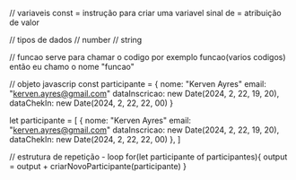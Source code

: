 // variaveis
const = instrução para criar uma variavel
sinal de = atribuição de valor

// tipos de dados
  // number
  // string

// funcao
serve para chamar o codigo por exemplo 
funcao(varios codigos)
então eu chamo o nome "funcao"


// objeto javascrip
const participante = {
  nome: "Kerven Ayres"
  email: "kerven.ayres@gmail.com"
  dataInscricao: new Date(2024, 2, 22, 19, 20),
  dataChekIn: new Date(2024, 2, 22, 22, 00)
}

let participante = [
  {
    nome: "Kerven Ayres"
    email: "kerven.ayres@gmail.com"
    dataInscricao: new Date(2024, 2, 22, 19, 20),
    dataChekIn: new Date(2024, 2, 22, 22, 00)
  },
]

// estrutura de repetição - loop
  for(let participante of participantes){
    output = output + criarNovoParticipante(participante)
  }